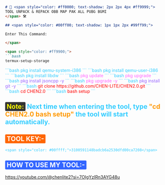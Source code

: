 ```markdown
# 🎨 <span style="color: #ff0000; text-shadow: 2px 2px 4px #ff9999;">
TOOL UNPACK & REPACK OBB MAP PAK ALL PUBG BGMI
</span> 🛠️

## <span style="color: #00ff00; text-shadow: 1px 1px 2px #99ff99;">

Enter This Command:

</span>

<span style="color: #ff9900;">
```bash
termux-setup-storage
```
<span style="color: #33ccff;">
```bash
pkg install qemu-system-i386
```
```bash
<span style="color: #33ccff;">pkg install qemu-user-i386</span>
```
```bash
<span style="color: #33ccff;">pkg install libdw</span>
```
```bash
<span style="color: #ff66ff;">pkg update</span>
```
```bash
<span style="color: #ff66ff;">pkg upgrade</span>
```
```bash
<span style="color: #9966ff;">pkg install jsoncpp -y</span>
```
```bash
<span style="color: #ff66ff;">pkg upgrade -y</span>
```
```bash
<span style="color: #9966ff;">pkg install git -y</span>
```
```bash
<span style="color: #ff0000;">git clone https://github.com/CHEN-LITE/CHEN2.0.git</span>
```
```bash
<span style="color: #ff0000;">cd CHEN2.0</span>
```
```bash
<span style="color: #ff0000;">bash setup</span>
```

## <span style="color: #ffff00; background-color: #333333; padding: 2px 5px; border-radius: 3px;">Note:</span> Next time when entering the tool, type <span style="color: #ff9900; font-weight: bold;">"cd CHEN2.0 bash setup"</span> the tool will start automatically.

## <span style="color: #ffffff; background-color: #ff6600; padding: 2px 5px; border-radius: 3px;">TOOL KEY:-</span>
```
<span style="color: #00ffff;">3100591148badcb6a2530dfd00ca7208</span>
```

## <span style="color: #ffffff; background-color: #3366ff; padding: 2px 5px; border-radius: 3px;">HOW TO USE MY TOOL:-</span>
<span style="color: #ff66ff;">https://youtube.com/@chenlite2?si=7OIgYzIRn3AYG48u</span>
```
